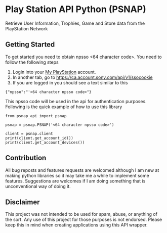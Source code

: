 # Play Station API Python (PSNAP)    
Retrieve User Information, Trophies, Game and Store data from the PlayStation Network
## Getting Started
To get started you need to obtain npsso <64 character code>. You need to follow the following steps

1. Login into your [My PlayStation](https://my.playstation.com/) account. 
2. In another tab, go to https://ca.account.sony.com/api/v1/ssocookie
3. If you are logged in you should see a text similar to this
```
{"npsso":"'<64 character npsso code>"}
```
This npsso code will be used in the api for authentication purposes. Following is the quick example of how to use this library
```
from psnap_api import psnap  

psnap = psnap.PSNAP('<64 character npsso code>')  
  
client = psnap.client  
print(client.get_account_id())  
print(client.get_account_devices())
```
## Contribution
All bug reposts and features requests are welcomed although I am new at making python libraries so it may take me a while to implement some features. Suggestions are welcomes if I am doing something that is unconventional way of doing it.


## Disclaimer
This project was not intended to be used for spam, abuse, or anything of the sort. Any use of this project for those purposes is not endorsed. Please keep this in mind when creating applications using this API wrapper.
